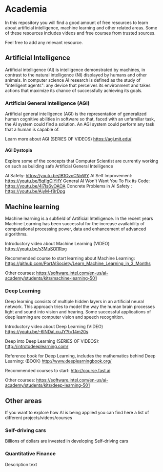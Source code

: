 # Academia
In this repository you will find a good amount of free resources to learn about artificial intelligence, machine learning and other related areas. Some of these resources includes videos and free courses from trusted sources.

Feel free to add any relevant resource.


## Artificial Intelligence

Artificial intelligence (AI) is intelligence demonstrated by machines, in contrast to the natural intelligence (NI) displayed by humans and other animals. In computer science AI research is defined as the study of "intelligent agents": any device that perceives its environment and takes actions that maximize its chance of successfully achieving its goals.


### Artificial General Intelligence (AGI)
Artificial general intelligence (AGI) is the representation of generalized human cognitive abilities in software so that, faced with an unfamiliar task, the AI system could find a solution. An AGI system could perform any task that a human is capable of.

Learn more about AGI (SERIES OF VIDEOS) https://agi.mit.edu/


#### AGI Dystopia
Explore some of the concepts that Computer Scientist are currently working on such as building safe Artificial General Intelligence

AI Safety: https://youtu.be/IB1OvoCNnWY
AI Self Improvement: https://youtu.be/5qfIgCiYlfY
General AI Won't Want You To Fix its Code: https://youtu.be/4l7Is6vOAOA
Concrete Problems in AI Safety : https://youtu.be/AjyM-f8rDpg

## Machine learning
Machine learning is a subfield of Artificial Intelligence. In the recent years Machine Learning has been successful for the increase availability of computational processing power, data and enhancement of advanced algorithms.

Introductory video about Machine Learning (VIDEO) https://youtu.be/s3MuSOl1Rog

Recommended course to start learning about Machine Learning:
https://github.com/PortAISociety/Learn_Machine_Learning_in_3_Months

Other courses:
https://software.intel.com/en-us/ai-academy/students/kits/machine-learning-501

### Deep Learning
Deep learning consists of multiple hidden layers in an artificial neural network. This approach tries to model the way the human brain processes light and sound into vision and hearing. Some successful applications of deep learning are computer vision and speech recognition.

Introductory video about Deep Learning (VIDEO) https://youtu.be/-6INDaLcuJY?t=14m20s

Deep into Deep Learning (SERIES OF VIDEOS): http://introtodeeplearning.com/

Reference book for Deep Learning, includes the mathematics behind Deep Learning: (BOOK) http://www.deeplearningbook.org/

Recommended courses to start:
http://course.fast.ai

Other courses:
https://software.intel.com/en-us/ai-academy/students/kits/deep-learning-501


## Other areas
If you want to explore how AI is being applied you can find here a list of different projects/videos/courses

### Self-driving cars
Billions of dollars are invested in developing Self-driving cars

### Quantitative Finance
Description text
